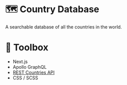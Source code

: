 # 🗺️ Country Database

A searchable database of all the countries in the world.

# 🧰 Toolbox

- Next.js
- Apollo GraphQL
- [REST Countries API](https://restcountries.eu/)
- CSS / SCSS
